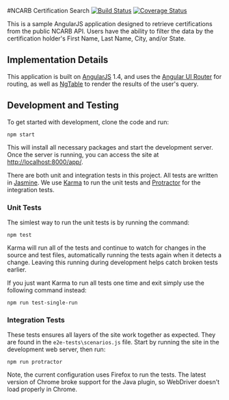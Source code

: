 #NCARB Certification Search
[![Build Status](https://travis-ci.org/excellalabs/ncarb-certification-search.svg)](https://travis-ci.org/excellalabs/ncarb-certification-search) 
[![Coverage Status](https://coveralls.io/repos/excellalabs/ncarb-certification-search/badge.svg?branch=master&service=github)](https://coveralls.io/github/excellalabs/ncarb-certification-search?branch=master)

This is a sample AngularJS application designed to retrieve certifications from the public NCARB API.  Users have the
ability to filter the data by the certification holder's First Name, Last Name, City, and/or State.

## Implementation Details

This application is built on [AngularJS](https://angularjs.org/) 1.4, and uses the 
[Angular UI Router](https://github.com/angular-ui/ui-router) for routing, as well as 
[NgTable](https://github.com/esvit/ng-table) to render the results of the user's query.

## Development and Testing

To get started with development, clone the code and run:

```
npm start
```

This will install all necessary packages and start the development server.  Once the server is running, you can access 
the site at [http://localhost:8000/app/](http://localhost:8000/app/).

There are both unit and integration tests in this project.  All tests are written in 
[Jasmine](https://jasmine.github.io/).  We use [Karma](https://karma-runner.github.io) to run the unit tests and 
[Protractor](https://angular.github.io/protractor/) for the integration tests.

### Unit Tests

The simlest way to run the unit tests is by running the command:

```
npm test
```

Karma will run all of the tests and continue to watch for changes in the source and test files, automatically running
the tests again when it detects a change.  Leaving this running during development helps catch broken tests earlier.

If you just want Karma to run all tests one time and exit simply use the following command instead:

```
npm run test-single-run
```

### Integration Tests

These tests ensures all layers of the site work together as expected.  They are found in the `e2e-tests\scenarios.js`
 file.  Start by running the site in the development web server, then run:
 
 ```
 npm run protractor
 ```
 
 Note, the current configuration uses Firefox to run the tests.  The latest version of Chrome broke support for the
 Java plugin, so WebDriver doesn't load properly in Chrome.